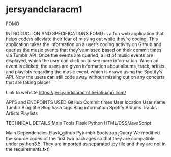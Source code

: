 # jersyandclaracm1
FOMO

INTRODUCTION AND SPECIFICATIONS FOMO is a fun web application that helps coders alleviate their fear of missing out while they’re coding. This application takes the information on a user’s coding activity on Github and queries the music events that they’ve missed based on their commit times via Tumblr API. Once the events are queried, a list of music events are displayed, which the user can click on to see more information. When an event is clicked, the users are given information about albums, track, artists and playlists regarding the music event, which is drawn using the Spotify’s API. Now the users can still code away without missing out on any concerts that are taking place!

Link to website https://jersyandclaracm1.herokuapp.com/

API’S and ENDPOINTS USED GitHub Commit times User location User name Tumblr Blog title Blog hash tags Blog information Spotify Albums Tracks Artists Playlists

TECHNICAL DETAILS Main Tools Flask Python HTML/CSS/JavaScript

Main Dependencies Flask_github Pytumblr Bootstrap jQuery We modified the source codes of the first two packages so that they are compatible under python3.5. They are imported as separated .py file and they are not in the requirements.txt)

